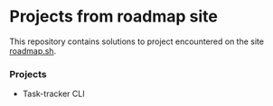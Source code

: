 # Projects from roadmap site

This repository contains solutions to project encountered on the site [roadmap.sh](https://roadmap.sh/).

### Projects
- Task-tracker CLI 
